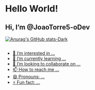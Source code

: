 # Hello World!
## Hi, I’m @JoaoTorre5-oDev

[![Anurag's GitHub stats-Dark](https://github-readme-stats.vercel.app/api?username=JoaoTorre5-oDev&show_icons=true&theme=dark#gh-dark-mode-only)](https://github.com/JoaoTorre5-oDev)

<div>
  <a href="https://github.com/JoaoTorre5-oDev">
  <img heigth>
</div>


- 👀 I’m interested in ...
- 🌱 I’m currently learning ...
- 💞️ I’m looking to collaborate on ...
- 📫 How to reach me ...
- 😄 Pronouns: ...
- ⚡ Fun fact: ...

<!---
JoaoTorre5-oDev/JoaoTorre5-oDev is a ✨ special ✨ repository because its `README.md` (this file) appears on your GitHub profile.
You can click the Preview link to take a look at your changes.
--->
